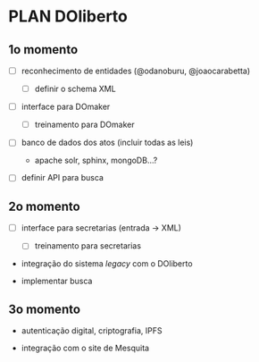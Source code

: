 # PLAN DOliberto

## 1o momento

- [ ] reconhecimento de entidades (@odanoburu, @joaocarabetta)

	- [ ] definir o schema XML

- [ ] interface para DOmaker

	- [ ] treinamento para DOmaker

- [ ] banco de dados dos atos (incluir todas as leis)

	- apache solr, sphinx, mongoDB...?

- [ ] definir API para busca

## 2o momento

- [ ] interface para secretarias (entrada → XML)

	- [ ] treinamento para secretarias

- integração do sistema *legacy* com o DOliberto

- implementar busca

## 3o momento

- autenticação digital, criptografia, IPFS

- integração com o site de Mesquita
